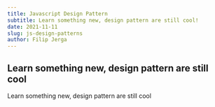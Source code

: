```yaml
---
title: Javascript Design Pattern
subtitle: Learn something new, design pattern are still cool!
date: 2021-11-11
slug: js-design-patterns
author: Filip Jerga
---
```


## Learn something new, design pattern are still cool

Learn something new, design pattern are still cool
